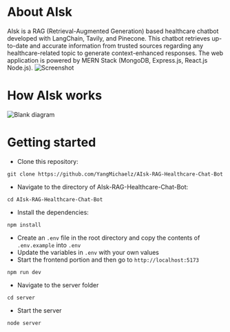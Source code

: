 # About AIsk
AIsk is a RAG (Retrieval-Augmented Generation) based healthcare chatbot developed with LangChain, Tavily, and Pinecone. This chatbot retrieves up-to-date and accurate information from trusted sources regarding any healthcare-related topic to generate context-enhanced responses. The web application is powered by MERN Stack (MongoDB, Express.js, React.js Node.js).
![Screenshot](https://github.com/user-attachments/assets/9461b0e1-ae87-4a97-b285-b4929c8a648e)

# How AIsk works
![Blank diagram](https://github.com/user-attachments/assets/928a26aa-be6f-49b5-aee4-9c282cefef3c)


# Getting started
- Clone this repository:
```
git clone https://github.com/YangMichaelz/AIsk-RAG-Healthcare-Chat-Bot
```
- Navigate to the directory of AIsk-RAG-Healthcare-Chat-Bot:
```
cd AIsk-RAG-Healthcare-Chat-Bot
```
- Install the dependencies:
```
npm install
```
- Create an ```.env``` file in the root directory and copy the contents of ```.env.example``` into ```.env```
- Update the variables in ```.env``` with your own values
- Start the frontend portion and then go to ```http://localhost:5173```
```
npm run dev
```
- Navigate to the server folder
```
cd server
```
- Start the server
```
node server
```
